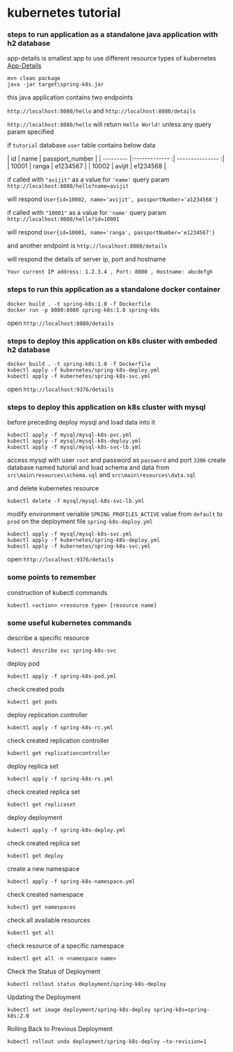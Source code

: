 # kubernetes tutorial

### steps to run application as a standalone java application with h2 database

app-details is smallest app to use different resource types of kubernetes
[App-Details](repo/blob/master/app-details/README.md)


```shell
mvn clean package
java -jar target\spring-k8s.jar
```

this java application contains two endpoints

`http://localhost:8080/hello` and `http://localhost:8080/details`

`http://localhost:8080/hello`
will return `Hello World!` unless any query param specified

if `tutorial` database `user` table contains below data

| id        | name           | passport_number  |
| --------- |:------------- :| --------------- :|
| 10001     | ranga          | e1234567         |
| 10002     | avijit         | e1234568         |


if called with `"avijit"` as a value for `'name'` query param
`http://localhost:8080/hello?name=avijit`

will respond `User{id=10002, name='avijit', passportNumber='a1234568'}`

if called with `"10001"` as a value for `'name'` query param
`http://localhost:8080/hello?id=10001`

will respond `User{id=10001, name='ranga', passportNumber='e1234567'}`

and another endpoint is `http://localhost:8080/details`

will respond the details of server ip, port and hostname

`Your current IP address: 1.2.3.4 , Port: 8080 , Hostname: abcdefgh`

### steps to run this application as a standalone docker container

```shell
docker build . -t spring-k8s:1.0 -f Dockerfile
docker run -p 8080:8080 spring-k8s:1.0 spring-k8s
```

open `http://localhost:8080/details`

### steps to deploy this application on k8s cluster with embeded h2 database 

```shell
docker build . -t spring-k8s:1.0 -f Dockerfile
kubectl apply -f kubernetes/spring-k8s-deploy.yml
kubectl apply -f kubernetes/spring-k8s-svc.yml
```

open `http://localhost:9376/details`

### steps to deploy this application on k8s cluster with mysql

before preceding deploy mysql and load data into it
```shell
kubectl apply -f mysql/mysql-k8s-pvc.yml
kubectl apply -f mysql/mysql-k8s-deploy.yml
kubectl apply -f mysql/mysql-k8s-svc-lb.yml
```

access mysql with user `root` and password as `password` and port `3306` create database named tutorial and load schema and data from `src\main\resources\schema.sql` and `src\main\resources\data.sql`

and delete kubernetes resource

`kubectl delete -f mysql/mysql-k8s-svc-lb.yml`

modify environment veriable `SPRING_PROFILES_ACTIVE` value from `default` to `prod` on the deployment file `spring-k8s-deploy.yml`  
```
kubectl apply -f mysql/mysql-k8s-svc.yml
kubectl apply -f kubernetes/spring-k8s-deploy.yml
kubectl apply -f kubernetes/spring-k8s-svc.yml
```

open `http://localhost:9376/details`


### some points to remember
construction of kubectl commands

`kubectl <action> <resource type> [resource name]`

### some useful kubernetes commands

describe a specific resource

`kubectl describe svc spring-k8s-svc
`

deploy pod

`kubectl apply -f spring-k8s-pod.yml
`

check created pods

`kubectl get pods
`


deploy replication controller

`kubectl apply -f spring-k8s-rc.yml
`

check created replication controller

`kubectl get replicationcontroller
`

deploy replica set

`kubectl apply -f spring-k8s-rs.yml
`

check created replica set

`kubectl get replicaset
`

deploy deployment

`kubectl apply -f spring-k8s-deploy.yml
`

check created replica set

`kubectl get deploy
`

create a new namespace

`kubectl apply -f spring-k8s-namespace.yml
`

check created namespace

`kubectl get namespaces
`


check all available resources

` kubectl get all
`

check resource of a specific namespace

`kubectl get all -n <namespace name>
`

Check the Status of Deployment

`kubectl rollout status deployment/spring-k8s-deploy
`

Updating the Deployment

`kubectl set image deployment/spring-k8s-deploy spring-k8s=spring-k8s:2.0
`

Rolling Back to Previous Deployment

`kubectl rollout undo deployment/spring-k8s-deploy –to-revision=1
`

